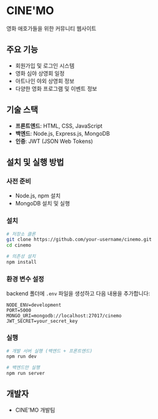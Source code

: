 # CINE'MO

영화 애호가들을 위한 커뮤니티 웹사이트

## 주요 기능

- 회원가입 및 로그인 시스템
- 영화 심야 상영회 일정
- 아트나인 야외 상영회 정보
- 다양한 영화 프로그램 및 이벤트 정보

## 기술 스택

- **프론트엔드**: HTML, CSS, JavaScript
- **백엔드**: Node.js, Express.js, MongoDB
- **인증**: JWT (JSON Web Tokens)

## 설치 및 실행 방법

### 사전 준비

- Node.js, npm 설치
- MongoDB 설치 및 실행

### 설치

```bash
# 저장소 클론
git clone https://github.com/your-username/cinemo.git
cd cinemo

# 의존성 설치
npm install
```

### 환경 변수 설정

backend 폴더에 `.env` 파일을 생성하고 다음 내용을 추가합니다:

```
NODE_ENV=development
PORT=5000
MONGO_URI=mongodb://localhost:27017/cinemo
JWT_SECRET=your_secret_key
```

### 실행

```bash
# 개발 서버 실행 (백엔드 + 프론트엔드)
npm run dev

# 백엔드만 실행
npm run server
```

## 개발자

- CINE'MO 개발팀 